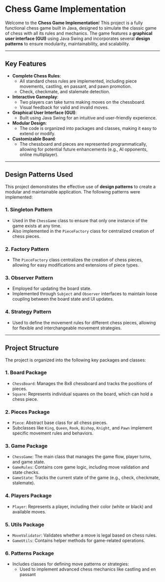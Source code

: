 # Chess Game Implementation

Welcome to the **Chess Game Implementation**! This project is a fully functional chess game built in Java, designed to simulate the classic game of chess with all its rules and mechanics. The game features a **graphical user interface (GUI)** using Java Swing and incorporates several **design patterns** to ensure modularity, maintainability, and scalability.

---

## Key Features

- **Complete Chess Rules**:
  - All standard chess rules are implemented, including piece movements, castling, en passant, and pawn promotion.
  - Check, checkmate, and stalemate detection.
- **Interactive Gameplay**:
  - Two players can take turns making moves on the chessboard.
  - Visual feedback for valid and invalid moves.
- **Graphical User Interface (GUI)**:
  - Built using Java Swing for an intuitive and user-friendly experience.
- **Modular Design**:
  - The code is organized into packages and classes, making it easy to extend or modify.
- **Customizable Board**:
  - The chessboard and pieces are represented programmatically, allowing for potential future enhancements (e.g., AI opponents, online multiplayer).

---

## Design Patterns Used

This project demonstrates the effective use of **design patterns** to create a modular and maintainable application. The following patterns were implemented:

### 1. **Singleton Pattern**
   - Used in the `ChessGame` class to ensure that only one instance of the game exists at any time.
   - Also implemented in the `PieceFactory` class for centralized creation of chess pieces.

### 2. **Factory Pattern**
   - The `PieceFactory` class centralizes the creation of chess pieces, allowing for easy modifications and extensions of piece types.

### 3. **Observer Pattern**
   - Employed for updating the board state.
   - Implemented through `Subject` and `Observer` interfaces to maintain loose coupling between the board state and UI updates.

### 4. **Strategy Pattern**
   - Used to define the movement rules for different chess pieces, allowing for flexible and interchangeable movement strategies.

---

## Project Structure

The project is organized into the following key packages and classes:

### 1. **Board Package**
   - `ChessBoard`: Manages the 8x8 chessboard and tracks the positions of pieces.
   - `Square`: Represents individual squares on the board, which can hold a chess piece.

### 2. **Pieces Package**
   - `Piece`: Abstract base class for all chess pieces.
   - Subclasses like `King`, `Queen`, `Rook`, `Bishop`, `Knight`, and `Pawn` implement specific movement rules and behaviors.

### 3. **Game Package**
   - `ChessGame`: The main class that manages the game flow, player turns, and game state.
   - `GameRules`: Contains core game logic, including move validation and state checks.
   - `GameState`: Tracks the current state of the game (e.g., check, checkmate, stalemate).

### 4. **Players Package**
   - `Player`: Represents a player, including their color (white or black) and available moves.

### 5. **Utils Package**
   - `MoveValidator`: Validates whether a move is legal based on chess rules.
   - `GameUtils`: Contains helper methods for game-related operations.

### 6. **Patterns Package**
   - Includes classes for defining move patterns or strategies:
     - Used to implement advanced chess mechanics like castling and en passant
